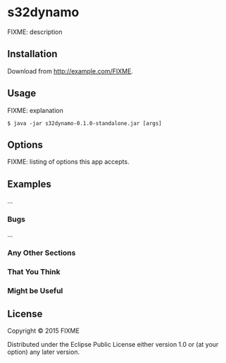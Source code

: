 # s32dynamo

FIXME: description

## Installation

Download from http://example.com/FIXME.

## Usage

FIXME: explanation

    $ java -jar s32dynamo-0.1.0-standalone.jar [args]

## Options

FIXME: listing of options this app accepts.

## Examples

...

### Bugs

...

### Any Other Sections
### That You Think
### Might be Useful

## License

Copyright © 2015 FIXME

Distributed under the Eclipse Public License either version 1.0 or (at
your option) any later version.
